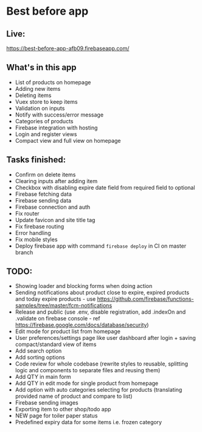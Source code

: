 # Best before app

## Live:
https://best-before-app-afb09.firebaseapp.com/

## What's in this app
- List of products on homepage
- Adding new items
- Deleting items
- Vuex store to keep items
- Validation on inputs
- Notify with success/error message
- Categories of products
- Firebase integration with hosting
- Login and register views
- Compact view and full view on homepage

## Tasks finished:
- Confirm on delete items
- Clearing inputs after adding item
- Checkbox with disabling expire date field from required field to optional
- Firebase fetching data
- Firebase sending data
- Firebase connection and auth
- Fix router
- Update favicon and site title tag
- Fix firebase routing
- Error handling
- Fix mobile styles
- Deploy firebase app with command `firebase deploy` in CI on master branch

## TODO:
- Showing loader and blocking forms when doing action
- Sending notifications about product close to expire, expired products and today expire products - use https://github.com/firebase/functions-samples/tree/master/fcm-notifications
- Release and public (use .env, disable registration, add .indexOn and .validate on firebase console - ref https://firebase.google.com/docs/database/security)
- Edit mode for product list from homepage
- User preferences/settings page like user dashboard after login + saving compact/standard view of items
- Add search option
- Add sorting options
- Code review for whole codebase (rewrite styles to reusable, splitting logic and components to separate files and reusing them)
- Add QTY in main form
- Add QTY in edit mode for single product from homepage
- Add option with auto categories selecting for products (translating provided name of product and compare to list)
- Firebase sending images
- Exporting item to other shop/todo app
- NEW page for toiler paper status
- Predefined expiry data for some items i.e. frozen category
